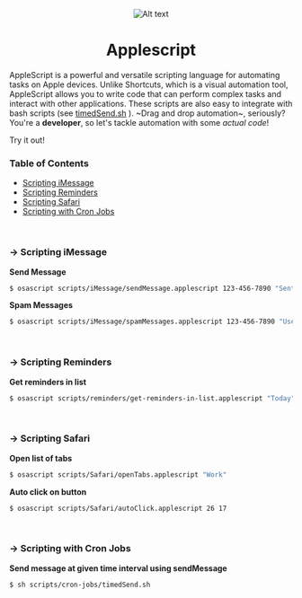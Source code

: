 <p align="center">
 <img src="https://josephmanni.com/assets/img/script-editor.png" alt="Alt text" title="Applescript">
</p>
<h1 align="center">Applescript</h1>

AppleScript is a powerful and versatile scripting language for automating tasks on Apple devices. Unlike Shortcuts, which is a visual automation tool, AppleScript allows you to write code that can perform complex tasks and interact with other applications. These scripts are also easy to integrate with bash scripts (see [timedSend.sh](https://github.com/JosephManni/applescript/timedSend.sh) ). ~Drag and drop automation~, seriously? You're a **developer**, so let's tackle automation with some *actual code*!

 Try it out!


### Table of Contents

- [Scripting iMessage](#-scripting-iMessage)
- [Scripting Reminders](#-scripting-Reminders)
- [Scripting Safari](#-scripting-Safari)
- [Scripting with Cron Jobs](#-scripting-with-Cron-Jobs)

<br/>

### → Scripting iMessage

**Send Message**

```sh
$ osascript scripts/iMessage/sendMessage.applescript 123-456-7890 "Sent from applescript!"
```

**Spam Messages**

```sh
$ osascript scripts/iMessage/spamMessages.applescript 123-456-7890 "Use tabs instead of spaces next time!" 100
```

<br/>

### → Scripting Reminders

**Get reminders in list**

```sh
$ osascript scripts/reminders/get-reminders-in-list.applescript "Today"
```


<br/>

### → Scripting Safari

**Open list of tabs**

```sh
$ osascript scripts/Safari/openTabs.applescript "Work"
```

**Auto click on button**

```sh
$ osascript scripts/Safari/autoClick.applescript 26 17
```


<br/>

### → Scripting with Cron Jobs

**Send message at given time interval using sendMessage**

```sh
$ sh scripts/cron-jobs/timedSend.sh
```